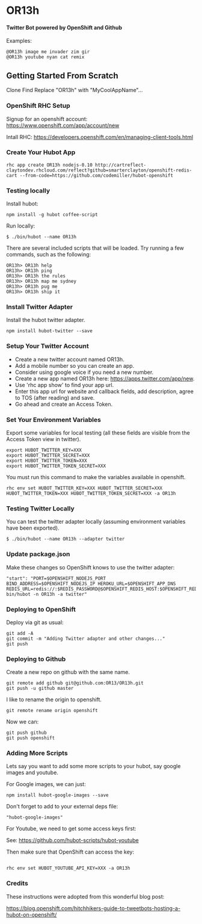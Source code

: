 # OR13h
#### Twitter Bot powered by OpenShift and Github

Examples:

```
@OR13h image me invader zim gir
@OR13h youtube nyan cat remix
```

## Getting Started From Scratch

Clone Find Replace "OR13h" with "MyCoolAppName"...

### OpenShift RHC Setup

Signup for an openshift account: https://www.openshift.com/app/account/new

Intall RHC: https://developers.openshift.com/en/managing-client-tools.html

### Create Your Hubot App

```
rhc app create OR13h nodejs-0.10 http://cartreflect-claytondev.rhcloud.com/reflect?github=smarterclayton/openshift-redis-cart --from-code=https://github.com/codemiller/hubot-openshift
```

### Testing locally

Install hubot:

```
npm install -g hubot coffee-script
```

Run locally:

```
$ ./bin/hubot --name OR13h
```

There are several included scripts that will be loaded. Try running a few commands, such as the following:

```
OR13h> OR13h help
OR13h> OR13h ping
OR13h> OR13h the rules
OR13h> OR13h map me sydney
OR13h> OR13h pug me
OR13h> OR13h ship it
```

### Install Twitter Adapter

Install the hubot twitter adapter.

```
npm install hubot-twitter --save
```

### Setup Your Twitter Account

- Create a new twitter account named OR13h. 
- Add a mobile number so you can create an app. 
- Consider using google voice if you need a new number.
- Create a new app named OR13h here: https://apps.twitter.com/app/new.
- Use  'rhc app show' to find your app url.
- Enter this app url for website and callback fields, add description, agree to TOS (after reading) and save.
- Go ahead and create an Access Token.

### Set Your Environment Variables

Export some variables for local testing (all these fields are visible from the Access Token view in twitter).

```
export HUBOT_TWITTER_KEY=XXX
export HUBOT_TWITTER_SECRET=XXX
export HUBOT_TWITTER_TOKEN=XXX
export HUBOT_TWITTER_TOKEN_SECRET=XXX
```

You must run this command to make the variables available in openshift.

```
rhc env set HUBOT_TWITTER_KEY=XXX HUBOT_TWITTER_SECRET=XXX HUBOT_TWITTER_TOKEN=XXX HUBOT_TWITTER_TOKEN_SECRET=XXX -a OR13h
```

### Testing Twitter Locally

You can test the twitter adapter locally (assuming environment variables have been exported).

```
$ ./bin/hubot --name OR13h --adapter twitter
```

### Update package.json

Make these changes so OpenShift knows to use the twitter adapter: 

```
"start": "PORT=$OPENSHIFT_NODEJS_PORT BIND_ADDRESS=$OPENSHIFT_NODEJS_IP HEROKU_URL=$OPENSHIFT_APP_DNS REDIS_URL=redis://:$REDIS_PASSWORD@$OPENSHIFT_REDIS_HOST:$OPENSHIFT_REDIS_PORT bin/hubot -n OR13h -a twitter"
```

### Deploying to OpenShift

Deploy via git as usual:

```
git add -A
git commit -m "Adding Twitter adapter and other changes..."
git push
```

### Deploying to Github

Create a new repo on github with the same name.

```
git remote add github git@github.com:OR13/OR13h.git
git push -u github master

```

I like to rename the origin to openshift.

```
git remote rename origin openshift
```

Now we can:

```
git push github 
git push openshift
```

### Adding More Scripts


Lets say you want to add some more scripts to your hubot, say google images and youtube.

For Google images, we can just:

```
npm install hubot-google-images --save
```

Don't forget to add to your external deps file:

```
"hubot-google-images"
```

For Youtube, we need to get some access keys first:

See: https://github.com/hubot-scripts/hubot-youtube

Then make sure that OpenShift can access the key:

```

rhc env set HUBOT_YOUTUBE_API_KEY=XXX -a OR13h

```

### Credits

These instructions were adopted from this wonderful blog post:

https://blog.openshift.com/hitchhikers-guide-to-tweetbots-hosting-a-hubot-on-openshift/



